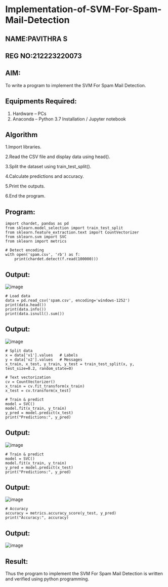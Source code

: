 # Implementation-of-SVM-For-Spam-Mail-Detection
## NAME:PAVITHRA S
## REG NO:212223220073

## AIM:
To write a program to implement the SVM For Spam Mail Detection.

## Equipments Required:
1. Hardware – PCs
2. Anaconda – Python 3.7 Installation / Jupyter notebook

## Algorithm
1.Import libraries.

2.Read the CSV file and display data using head().

3.Split the dataset using train_test_split().

4.Calculate predictions and accuracy.

5.Print the outputs.

6.End the program.

## Program:
```
import chardet, pandas as pd
from sklearn.model_selection import train_test_split
from sklearn.feature_extraction.text import CountVectorizer
from sklearn.svm import SVC
from sklearn import metrics

# Detect encoding
with open('spam.csv', 'rb') as f:
    print(chardet.detect(f.read(100000)))

```

## Output:
![image](https://github.com/user-attachments/assets/97cbc613-e2e1-4129-896f-7a277ececa23)

```
# Load data
data = pd.read_csv('spam.csv', encoding='windows-1252')
print(data.head())
print(data.info())
print(data.isnull().sum())
```
## Output:
![image](https://github.com/user-attachments/assets/3e0792a5-71df-43cc-ab3a-a8c09e1fd055)

```
# Split data
x = data['v1'].values   # Labels
y = data['v2'].values   # Messages
x_train, x_test, y_train, y_test = train_test_split(x, y, test_size=0.2, random_state=0)

# Text vectorization
cv = CountVectorizer()
x_train = cv.fit_transform(x_train)
x_test = cv.transform(x_test)

# Train & predict
model = SVC()
model.fit(x_train, y_train)
y_pred = model.predict(x_test)
print("Predictions:", y_pred)
```
## Output:

![image](https://github.com/user-attachments/assets/97e0a6c5-82f4-4565-8371-0fcb3151904f)

```
# Train & predict
model = SVC()
model.fit(x_train, y_train)
y_pred = model.predict(x_test)
print("Predictions:", y_pred)
```
## Output:
![image](https://github.com/user-attachments/assets/8dec9d02-faa7-4f57-83de-fda2ed02b4b9)
```
# Accuracy
accuracy = metrics.accuracy_score(y_test, y_pred)
print("Accuracy:", accuracy)
```
## Output:
![image](https://github.com/user-attachments/assets/7239ac81-470e-4f67-bfc5-8ec3f9d71cc3)

## Result:
Thus the program to implement the SVM For Spam Mail Detection is written and verified using python programming.

